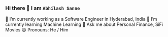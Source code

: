 ### Hi there 👋 I am `Abhilash Sanne`
🔭 I’m currently working as a Software Engineer in Hyderabad, India
🌱 I’m currently learning Machine Learning
💬 Ask me about Personal Finance, SiFi Movies
😄 Pronouns: He / Him
<!--
**sanneabhilash/sanneabhilash** is a ✨ _special_ ✨ repository because its `README.md` (this file) appears on your GitHub profile.

Here are some ideas to get you started:

- 🔭 I’m currently working on ...
- 🌱 I’m currently learning ...
- 👯 I’m looking to collaborate on ...
- 🤔 I’m looking for help with ...
- 💬 Ask me about ...
- 📫 How to reach me: ...
- 😄 Pronouns: ...
- ⚡ Fun fact: ...
-->
